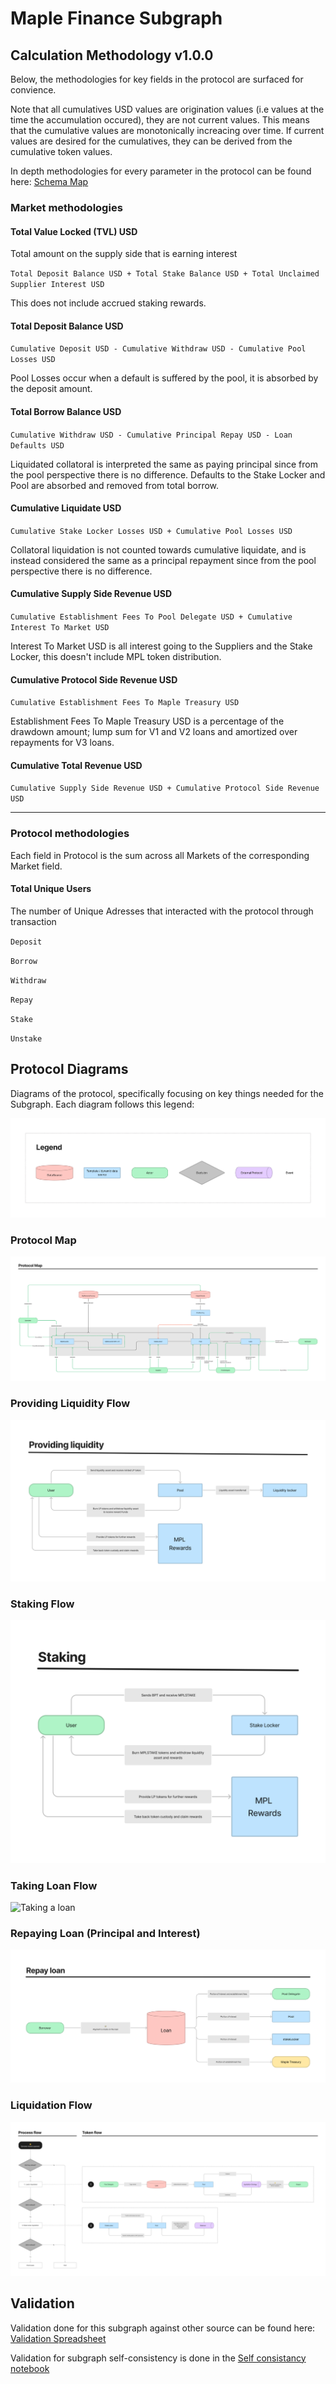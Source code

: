 # Maple Finance Subgraph

## Calculation Methodology v1.0.0

Below, the methodologies for key fields in the protocol are surfaced for convience.

Note that all cumulatives USD values are origination values (i.e values at the time the accumulation occured), they are not current values. This means that the cumulative values are monotonically increacing over time. If current values are desired for the cumulatives, they can be derived from the cumulative token values.

In depth methodologies for every parameter in the protocol can be found here: [Schema Map](https://fluffy-cobalt-78d.notion.site/Schema-Map-59607afc87ac4891a7dc8c407e18f48d)

### Market methodologies

#### Total Value Locked (TVL) USD

Total amount on the supply side that is earning interest

`Total Deposit Balance USD + Total Stake Balance USD + Total Unclaimed Supplier Interest USD`

This does not include accrued staking rewards.

#### Total Deposit Balance USD

`Cumulative Deposit USD - Cumulative Withdraw USD - Cumulative Pool Losses USD`

Pool Losses occur when a default is suffered by the pool, it is absorbed by the deposit amount.

#### Total Borrow Balance USD

`Cumulative Withdraw USD - Cumulative Principal Repay USD - Loan Defaults USD`

Liquidated collatoral is interpreted the same as paying principal since from the pool perspective there is no difference. Defaults to the Stake Locker and Pool are absorbed and removed from total borrow.

#### Cumulative Liquidate USD

`Cumulative Stake Locker Losses USD + Cumulative Pool Losses USD`

Collatoral liquidation is not counted towards cumulative liquidate, and is instead considered the same as a principal repayment since from the pool perspective there is no difference.

#### Cumulative Supply Side Revenue USD

`Cumulative Establishment Fees To Pool Delegate USD + Cumulative Interest To Market USD`

Interest To Market USD is all interest going to the Suppliers and the Stake Locker, this doesn't include MPL token distribution.

#### Cumulative Protocol Side Revenue USD

`Cumulative Establishment Fees To Maple Treasury USD`

Establishment Fees To Maple Treasury USD is a percentage of the drawdown amount; lump sum for V1 and V2 loans and amortized over repayments for V3 loans.

#### Cumulative Total Revenue USD

`Cumulative Supply Side Revenue USD + Cumulative Protocol Side Revenue USD`

---

### Protocol methodologies

Each field in Protocol is the sum across all Markets of the corresponding Market field.

#### Total Unique Users

The number of Unique Adresses that interacted with the protocol through transaction

`Deposit`

`Borrow`

`Withdraw`

`Repay`

`Stake`

`Unstake`

## Protocol Diagrams

Diagrams of the protocol, specifically focusing on key things needed for the Subgraph. Each diagram follows this legend:

![Legend](./docs/Legend.jpg)

### Protocol Map

![Protocol Map](./docs/ProtocolMap.jpg)

### Providing Liquidity Flow

![Providing Liquidity Flow](./docs/ProvidingLiquidity.jpg)

### Staking Flow

![Staking](./docs/Staking.jpg)

### Taking Loan Flow

![Taking a loan](https://user-images.githubusercontent.com/9797920/175491683-de0cae25-58fd-4f05-a579-eb02fea2297e.jpg)

### Repaying Loan (Principal and Interest)

![Repay Loan](./docs/RepayLoan.jpg)

### Liquidation Flow

![Liquidation](./docs/Liquidation.jpg)

## Validation

Validation done for this subgraph against other source can be found here: [Validation Spreadsheet](https://docs.google.com/spreadsheets/d/1viyui7nAzUXMx68EJSW61xC251uS8zpKePzV2xijjGQ/edit?usp=sharing)

Validation for subgraph self-consistency is done in the [Self consistancy notebook](./validation/self_consistancy.ipynb)
